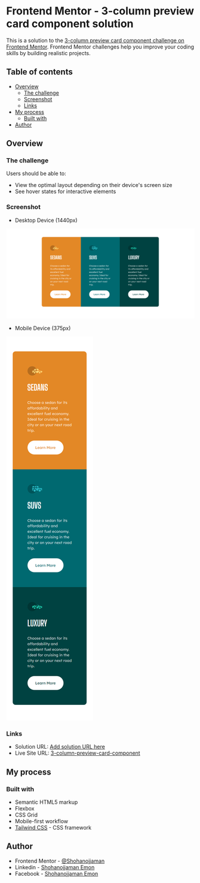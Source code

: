 # Frontend Mentor - 3-column preview card component solution

This is a solution to the [3-column preview card component challenge on Frontend Mentor](https://www.frontendmentor.io/challenges/3column-preview-card-component-pH92eAR2-). Frontend Mentor challenges help you improve your coding skills by building realistic projects. 

## Table of contents

- [Overview](#overview)
  - [The challenge](#the-challenge)
  - [Screenshot](#screenshot)
  - [Links](#links)
- [My process](#my-process)
  - [Built with](#built-with)
- [Author](#author)

## Overview

### The challenge

Users should be able to:

- View the optimal layout depending on their device's screen size
- See hover states for interactive elements

### Screenshot
- Desktop Device (1440px)

![](./image/desktop-device(1440px).png)

- Mobile Device (375px)

![](./image/mobile-device(375px).png)

### Links

- Solution URL: [Add solution URL here](https://your-solution-url.com)
- Live Site URL: [3-column-preview-card-component](https://shohanojjaman.github.io/3-column-preview-card-component/)

## My process

### Built with

- Semantic HTML5 markup
- Flexbox
- CSS Grid
- Mobile-first workflow
- [Tailwind CSS](https://tailwindcss.com/) - CSS framework



## Author

- Frontend Mentor - [ @Shohanojjaman](https://www.frontendmentor.io/profile/Shohanojjaman)
- Linkedin - [ Shohanojjaman Emon](https://www.linkedin.com/in/shohanojjamanemon/)
- Facebook - [Shohanojjaman Emon](https://web.facebook.com/shohanojjamanemone)
